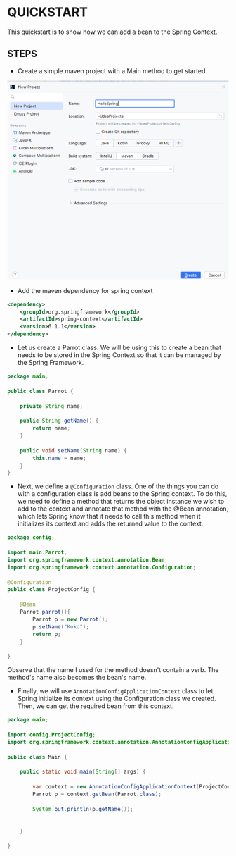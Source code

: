 # QUICKSTART

This quickstart is to show how we can add a bean to the Spring Context.

## STEPS

- Create a simple maven project with a Main method to get started.

![New Maven Project](images/new-maven-project.png)

- Add the maven dependency for spring context

```xml
<dependency>
    <groupId>org.springframework</groupId>
    <artifactId>spring-context</artifactId>
    <version>6.1.1</version>
</dependency>
```

- Let us create a Parrot class. We will be using this to create a bean that needs to be stored in the Spring Context so that it can be managed by the Spring Framework.

```java
package main;

public class Parrot {

    private String name;

    public String getName() {
        return name;
    }

    public void setName(String name) {
        this.name = name;
    }
}
```

- Next, we define a `@Configuration` class. One of the things you can do with a configuration class is add beans to the Spring context. To do this, we need to define a method that returns the object instance we wish to add to the context and annotate that method with the @Bean annotation, which lets Spring know that it needs to call this method when it initializes its context and adds the returned value to the context.

```java
package config;

import main.Parrot;
import org.springframework.context.annotation.Bean;
import org.springframework.context.annotation.Configuration;

@Configuration
public class ProjectConfig {

    @Bean
    Parrot parrot(){
        Parrot p = new Parrot();
        p.setName("Koko");
        return p;
    }

}
```

Observe that the name I used for the method doesn't contain a verb. The method's name also becomes the bean's name.

- Finally, we will use `AnnotationConfigApplicationContext` class to let Spring initialize its context using the Configuration class we created. Then, we can get the required bean from this context.

```java
package main;

import config.ProjectConfig;
import org.springframework.context.annotation.AnnotationConfigApplicationContext;

public class Main {

    public static void main(String[] args) {

        var context = new AnnotationConfigApplicationContext(ProjectConfig.class);
        Parrot p = context.getBean(Parrot.class);

        System.out.println(p.getName());


    }

}
```

